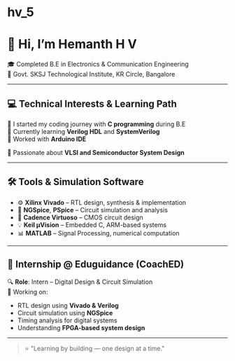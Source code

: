 # hv_5

# 👋 Hi, I’m Hemanth H V

🎓 Completed B.E in Electronics & Communication Engineering  
🏫 Govt. SKSJ Technological Institute, KR Circle, Bangalore  

---

## 💻 Technical Interests & Learning Path

🔧 I started my coding journey with **C programming** during B.E  
🔁 Currently learning **Verilog HDL** and **SystemVerilog**  
🔌 Worked with **Arduino IDE**

🧠 Passionate about **VLSI and Semiconductor System Design**

---

## 🛠 Tools & Simulation Software

- ⚙️ **Xilinx Vivado** – RTL design, synthesis & implementation  
- 🔋 **NGSpice**, **PSpice** – Circuit simulation and analysis  
- 🧰 **Cadence Virtuoso** – CMOS circuit design  
- 💡 **Keil µVision** – Embedded C, ARM-based systems  
- 📊 **MATLAB** – Signal Processing, numerical computation  

---

## 🚀 Internship @ Eduguidance (CoachED)

🔍 **Role**: Intern – Digital Design & Circuit Simulation  
🧪 Working on:
- RTL design using **Vivado & Verilog**
- Circuit simulation using **NGSpice**
- Timing analysis for digital systems
- Understanding **FPGA-based system design**

---

> ⭐ "Learning by building — one design at a time."
